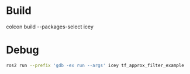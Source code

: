 # Build 


colcon build  --packages-select icey

# Debug 

```sh
ros2 run --prefix 'gdb -ex run --args' icey tf_approx_filter_example
```